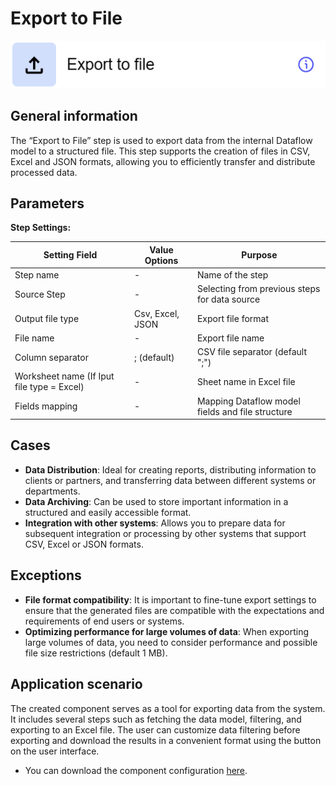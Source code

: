 # Export to File

![](../../assets/images/app-development/export-to-file.png)

## General information
The “Export to File” step is used to export data from the internal Dataflow model to a structured file. This step supports the creation of files in CSV, Excel and JSON formats, allowing you to efficiently transfer and distribute processed data.

## Parameters
**Step Settings:**

| Setting Field       | Value Options | Purpose |
|----------------------|-------------------|------------|
| Step name            | -                 | Name of the step |
| Source Step          | - | Selecting from previous steps for data source |
| Output file type     | Csv, Excel, JSON  | Export file format |
| File name            | -                 | Export file name |
| Column separator     | ; (default)       | CSV file separator (default ";") |
| Worksheet name (If Iput file type = Excel)       | -                 | Sheet name in Excel file |
| Fields mapping       | -                 | Mapping Dataflow model fields and file structure |

## Cases
- **Data Distribution**: Ideal for creating reports, distributing information to clients or partners, and transferring data between different systems or departments.
- **Data Archiving**: Can be used to store important information in a structured and easily accessible format.
- **Integration with other systems**: Allows you to prepare data for subsequent integration or processing by other systems that support CSV, Excel or JSON formats.

## Exceptions
- **File format compatibility**: It is important to fine-tune export settings to ensure that the generated files are compatible with the expectations and requirements of end users or systems.
- **Optimizing performance for large volumes of data**: When exporting large volumes of data, you need to consider performance and possible file size restrictions (default 1 MB).

## Application scenario

The created component serves as a tool for exporting data from the system. It includes several steps such as fetching the data model, filtering, and exporting to an Excel file. The user can customize data filtering before exporting and download the results in a convenient format using the button on the user interface.

- You can download the component configuration [here](https://drive.google.com/file/d/1haTgN7Qyu6rD3GSYcDKPEMu3V_KcOdVt/view?usp=sharing).
